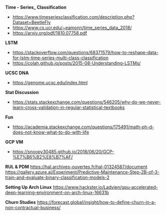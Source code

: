 
**Time - Series_ Classification**
- https://www.timeseriesclassification.com/description.php?Dataset=BeetleFly
- https://www.cs.ucr.edu/~eamonn/time_series_data_2018/
- https://arxiv.org/pdf/1810.07758.pdf

**LSTM**
- https://stackoverflow.com/questions/68371579/how-to-reshape-data-for-lstm-time-series-multi-class-classification
- https://colah.github.io/posts/2015-08-Understanding-LSTMs/


**UCSC DNA**
- https://genome.ucsc.edu/index.html


**Stat Discussion**
- https://stats.stackexchange.com/questions/546205/why-do-we-never-learn-cross-validation-in-regular-statistical-textbooks


**Fun**
- https://academia.stackexchange.com/questions/175491/math-ph-d-does-not-know-what-to-do-with-life



**GCP VM**
- https://snoopy30485.github.io/2018/06/20/GCP-%E7%B6%B2%E8%B7%AF/


**RUL & PDM**
https://hal.archives-ouvertes.fr/hal-01324587/document
https://gallery.azure.ai/Experiment/Predictive-Maintenance-Step-2B-of-3-train-and-evaluate-binary-classification-models-2


**Setting Up Arch Linux**
https://www.hackster.io/Ladvien/gpu-accelerated-deep-learning-environment-on-arch-linux-16631b

**Churn Studies**
https://forecast.global/insight/how-to-define-churn-in-a-non-contractual-business/
